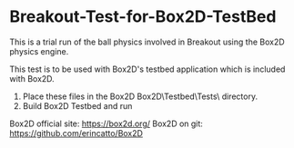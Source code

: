 # Breakout-Test-for-Box2D-TestBed


This is a trial run of the ball physics involved in Breakout using the Box2D physics engine.

This test is to be used with Box2D's testbed application which is included with Box2D.

1) Place these files in the Box2D Box2D\Testbed\Tests\ directory.
2) Build Box2D Testbed and run

Box2D official site: https://box2d.org/
Box2D on git: https://github.com/erincatto/Box2D


